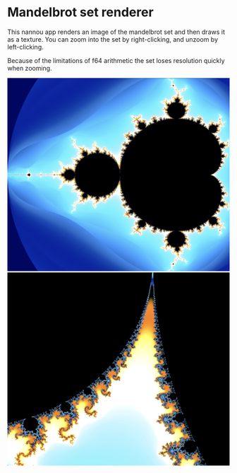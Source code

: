 # Mandelbrot set renderer

This nannou app renders an image of the mandelbrot set and then draws it as a texture. 
You can zoom into the set by right-clicking, and unzoom by left-clicking.

Because of the limitations of f64 arithmetic the set loses resolution quickly when zooming.

![Mandelbrot](../assets/mbrot.png)
![Mandelbrot](../assets/zoomed-mbrot.png)
